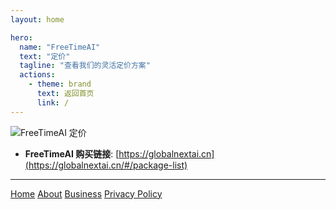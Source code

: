 ```yaml
---
layout: home

hero:
  name: "FreeTimeAI"
  text: "定价"
  tagline: "查看我们的灵活定价方案"
  actions:
    - theme: brand
      text: 返回首页
      link: /
---
```

![FreeTimeAI 定价](https://musictops.eu.org/file/1736753990594_image.png)

- **FreeTimeAI 购买链接**: [https://globalnextai.cn](https://globalnextai.cn/#/package-list)

---

<footer>
  <div class="footer-content">
    <nav>
      <a href="/">Home</a>
      <a href="/about">About</a>
      <a href="/business">Business</a>
      <a href="/privacy-policy">Privacy Policy</a>
    </nav>
  </div>
</footer>